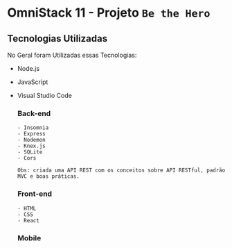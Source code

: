 # OmniStack 11 - Projeto `Be the Hero`

## Tecnologias Utilizadas

No Geral foram Utilizadas essas Tecnologias:

- Node.js
- JavaScript
- Visual Studio Code

  ### Back-end

      - Insomnia
      - Express
      - Nodemon
      - Knex.js
      - SQLite
      - Cors

  `Obs: criada uma API REST com os conceitos sobre API RESTful, padrão MVC e boas práticas.`

  ### Front-end

      - HTML
      - CSS
      - React

  ### Mobile
